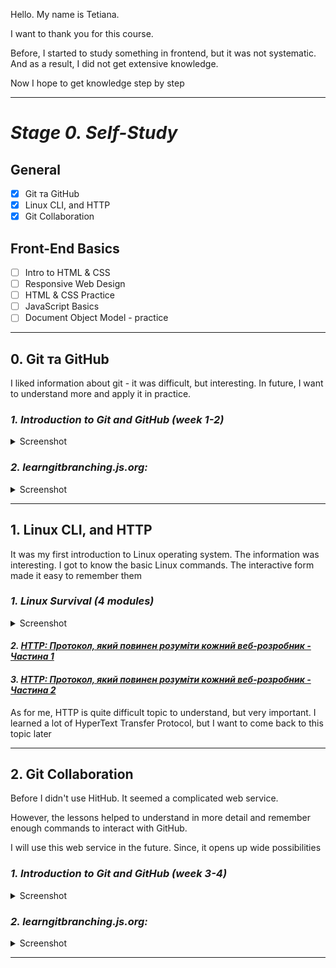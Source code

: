 Hello. My name is Tetiana.


I  want to thank you for this course. 


Before, I started to study something in frontend, but it was not systematic. And as a result, I did not get extensive knowledge. 


Now I hope to get knowledge step by step
***

# ***Stage 0. Self-Study***
## **General**
- [X] Git та GitHub
- [X] Linux CLI, and HTTP
- [X] Git Collaboration
## **Front-End Basics**
- [ ] Intro to HTML & CSS
- [ ] Responsive Web Design
- [ ] HTML & CSS Practice
- [ ] JavaScript Basics
- [ ] Document Object Model - practice
***
## **0. Git та GitHub**
I liked information about git - it was difficult, but interesting. In future, I want to understand more and apply it in practice.

### ***1. Introduction to Git and GitHub (week 1-2)***
 <details>
  <summary>Screenshot</summary>
  <img src="./screenshot/1.png">
  <img src="./screenshot/2.png">
</details>
  
### ***2. learngitbranching.js.org:***

 <details>
  <summary>Screenshot</summary>
  <img src="./screenshot/3.png">
   <img src="./screenshot/4.png">
</details>

***

 ## **1. Linux CLI, and HTTP**
It was my first introduction to Linux operating system. The information was interesting. I got to know the basic Linux commands. The interactive form made it easy to remember them
 ### ***1. Linux Survival (4 modules)***
 
   <details>
  <summary>Screenshot</summary>
  <img src="./task_linux_cli/Linux_quiz_1.png">
  <img src="./task_linux_cli/Linux_quiz_2.png">
  <img src="./task_linux_cli/Linux_quiz_3.png">
  <img src="./task_linux_cli/Linux_quiz_4.png">
</details>

 #### ***2. [HTTP: Протокол, який повинен розуміти кожний веб-розробник - Частина 1](https://code.tutsplus.com/uk/tutorials/http-the-protocol-every-web-developer-must-know-part-1--net-31177)***
  
#### ***3. [HTTP: Протокол, який повинен розуміти кожний веб-розробник - Частина 2](https://code.tutsplus.com/uk/tutorials/http-the-protocol-every-web-developer-must-know-part-2--net-31155)***

As for me, HTTP is quite difficult topic to understand, but very important. I learned a lot of HyperText Transfer Protocol, but I want to come back to this topic later
***
## **2. Git Collaboration**
Before I didn't use HitHub. It seemed a complicated web service. 

However, the lessons helped to understand in more detail and remember enough commands to interact with GitHub.

I will use this web service in the future. Since, it opens up wide possibilities

### ***1. Introduction to Git and GitHub (week 3-4)***
<details>
  <summary>Screenshot</summary>
  <img src="./task_git_collaboration/week_3.png">
   <img src="./task_git_collaboration/week_4.png">
</details>


### ***2. learngitbranching.js.org:***




 <details>
  <summary>Screenshot</summary>
  <img src="./task_git_collaboration/main.png">
   <img src="./task_git_collaboration/remote.png">
</details>

***



